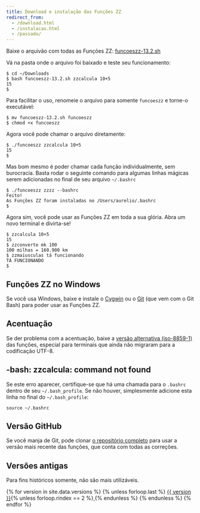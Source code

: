 ```yaml
---
title: Download e instalação das Funções ZZ
redirect_from:
  - /download.html
  - /instalacao.html
  - /passado/
---
```


<!-- > Dica: Sabia que você também também pode usar as Funções ZZ [direto no navegador](http://funcoeszz.net/online/), ou [em seu iPhone](http://itunes.apple.com/br/app/funcoes-zz/id492258680?mt=8)? -->

<!-- > Dica: Manja de git? Então [baixe o repositório completo](https://github.com/funcoeszz/funcoeszz) e seja feliz! -->

<!-- > Vá no [Funções ZZ à la carte](/a-la-carte/?zz=*), escolha as funções desejadas e aperte o botão *Baixar arquivo*. Um arquivo chamado `funcoeszz.sh` será baixado para o seu computador. -->

Baixe o arquivão com todas as Funções ZZ: [funcoeszz-13.2.sh](/download/funcoeszz-13.2.sh)

Vá na pasta onde o arquivo foi baixado e teste seu funcionamento:

```console
$ cd ~/Downloads
$ bash funcoeszz-13.2.sh zzcalcula 10+5
15
$
```

Para facilitar o uso, renomeie o arquivo para somente `funcoeszz` e torne-o executável:

```console
$ mv funcoeszz-13.2.sh funcoeszz
$ chmod +x funcoeszz
```

Agora você pode chamar o arquivo diretamente:

```console
$ ./funcoeszz zzcalcula 10+5
15
$
```

Mas bom mesmo é poder chamar cada função individualmente, sem burocracia. Basta rodar o seguinte comando para algumas linhas mágicas serem adicionadas no final de seu arquivo `~/.bashrc`

```console
$ ./funcoeszz zzzz --bashrc
Feito!
As Funções ZZ foram instaladas no /Users/aurelio/.bashrc
$
```

Agora sim, você pode usar as Funções ZZ em toda a sua glória. Abra um novo terminal e divirta-se!

```console
$ zzcalcula 10+5
15
$ zzconverte mk 100
100 milhas = 160.900 km
$ zzmaiusculas tá funcionando
TÁ FUNCIONANDO
$
```


## Funções ZZ no Windows

Se você usa Windows, baixe e instale o [Cygwin](http://aurelio.net/cygwin/) ou o [Git](http://git-scm.com/downloads) (que vem com o Git Bash) para poder usar as Funções ZZ.


## Acentuação

Se der problema com a acentuação, baixe a [versão alternativa (iso-8859-1)](/download/funcoeszz-13.2-iso.sh) das funções, especial para terminais que ainda não migraram para a codificação UTF-8.


## -bash: zzcalcula: command not found

Se este erro aparecer, certifique-se que há uma chamada para o `.bashrc` dentro de seu `~/.bash_profile`. Se não houver, simplesmente adicione esta linha no final do `~/.bash_profile`:

```
source ~/.bashrc
```


## Versão GitHub

Se você manja de Git, pode clonar [o repositório completo](https://github.com/funcoeszz/funcoeszz) para usar a versão mais recente das funções, que conta com todas as correções.


## Versões antigas

Para fins históricos somente, não são mais utilizáveis.

<p>
{% for version in site.data.versions %}
    {% unless forloop.last %}
        <a href="/download/funcoeszz-{{ version }}.sh">{{ version }}</a>{% unless forloop.rindex == 2 %},{% endunless %}
    {% endunless %}
{% endfor %}
</p>
